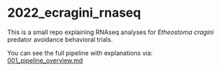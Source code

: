 # 2022_ecragini_rnaseq

This is a small repo explaining RNAseq analyses for *Etheostoma cragini* predator avoidance behavioral trials.

You can see the full pipeline with explanations via: [001_pipeline_overview.md](001_pipeline_overview.md)

